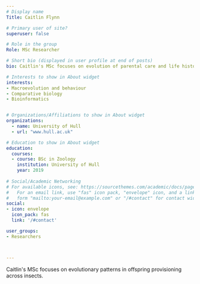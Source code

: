 ```yaml
---
# Display name
Title: Caitlin Flynn

# Primary user of site?
superuser: false

# Role in the group
Role: MSc Researcher

# Short bio (displayed in user profile at end of posts)
bio: Caitlin's MSc focuses on evolution of parental care and life histories in insects.

# Interests to show in About widget
interests:
- Macroevolution and behaviour
- Comparative biology
- Bioinformatics


# Organizations/Affiliations to show in About widget
organizations:
  - name: University of Hull
  - url: "www.hull.ac.uk"

# Education to show in About widget
education:
  courses:
  - course: BSc in Zoology
    institution: University of Hull
    year: 2019
 
# Social/Academic Networking
# For available icons, see: https://sourcethemes.com/academic/docs/page-builder/#icons
#   For an email link, use "fas" icon pack, "envelope" icon, and a link in the
#   form "mailto:your-email@example.com" or "/#contact" for contact widget.
social:
- icon: envelope
  icon_pack: fas
  link: '/#contact'

user_groups:
- Researchers



---
```


Caitlin's MSc focuses on evolutionary patterns in offspring provisioning across insects.